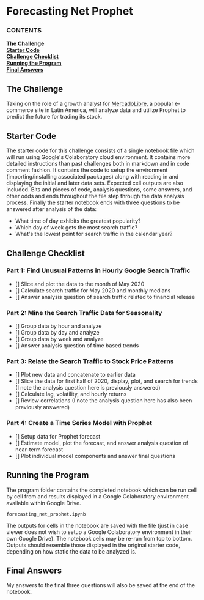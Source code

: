 # Forecasting Net Prophet

   ### CONTENTS
**[The Challenge](#the-challenge)**<br>
**[Starter Code](#starter-code)**<br>
**[Challenge Checklist](#challenge-checklist)**<br>
**[Running the Program](#running-the-program)**<br>
**[Final Answers](#final-answers)**<br>

## The Challenge

Taking on the role of a growth analyst for [MercadoLibre](https://investor.mercadolibre.com/about-us/), a popular e-commerce site in Latin America, will analyze data and utilize Prophet to predict the future for trading its stock.

## Starter Code

The starter code for this challenge consists of a single notebook file which will run using Google's Colaboratory cloud environment. It contains more detailed instructions than past challenges both in markdown and in code comment fashion. It contains the code to setup the environment (importing/installing associated packages) along with reading in and displaying the initial and later data sets. Expected cell outputs are also included. Bits and pieces of code, analysis questions, some answers, and other odds and ends throughout the file step through the data analysis process. Finally the starter notebook ends with three questions to be answered after analysis of the data:

- What time of day exhibits the greatest popularity?
- Which day of week gets the most search traffic?
- What's the lowest point for search traffic in the calendar year?

## Challenge Checklist

### Part 1: Find Unusual Patterns in Hourly Google Search Traffic

- [] Slice and plot the data to the month of May 2020
- [] Calculate search traffic for May 2020 and monthly medians
- [] Answer analysis question of search traffic related to financial release

### Part 2: Mine the Search Traffic Data for Seasonality

- [] Group data by hour and analyze
- [] Group data by day and analyze
- [] Group data by week and analyze
- [] Answer analysis question of time based trends

### Part 3: Relate the Search Traffic to Stock Price Patterns

- [] Plot new data and concatenate to earlier data
- [] Slice the data for first half of 2020, display, plot, and search for trends (I note the analysis question here is previously answered)
- [] Calculate lag, volatility, and hourly returns
- [] Review correlations (I note the analysis question here has also been previously answered)


### Part 4: Create a Time Series Model with Prophet

- [] Setup data for Prophet forecast
- [] Estimate model, plot the forecast, and answer analysis question of near-term forecast
- [] Plot individual model components and answer final questions

## Running the Program

The program folder contains the completed notebook which can be run cell by cell from and results displayed in a Google Colaboratory environment available within Google Drive.

```
forecasting_net_prophet.ipynb
```

The outputs for cells in the notebook are saved with the file (just in case viewer does not wish to setup a Google Colaboratory environment in their own Google Drive). The notebook cells may be re-run from top to bottom. Outputs should resemble those displayed in the original starter code, depending on how static the data to be analyzed is.

## Final Answers

My answers to the final three questions will also be saved at the end of the notebook.